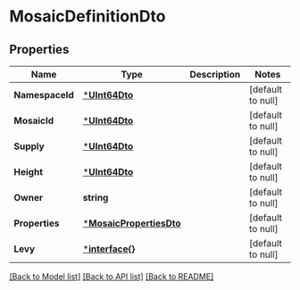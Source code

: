 # MosaicDefinitionDto

## Properties
Name | Type | Description | Notes
------------ | ------------- | ------------- | -------------
**NamespaceId** | [***UInt64Dto**](UInt64DTO.md) |  | [default to null]
**MosaicId** | [***UInt64Dto**](UInt64DTO.md) |  | [default to null]
**Supply** | [***UInt64Dto**](UInt64DTO.md) |  | [default to null]
**Height** | [***UInt64Dto**](UInt64DTO.md) |  | [default to null]
**Owner** | **string** |  | [default to null]
**Properties** | [***MosaicPropertiesDto**](MosaicPropertiesDTO.md) |  | [default to null]
**Levy** | [***interface{}**](interface{}.md) |  | [default to null]

[[Back to Model list]](../README.md#documentation-for-models) [[Back to API list]](../README.md#documentation-for-api-endpoints) [[Back to README]](../README.md)



